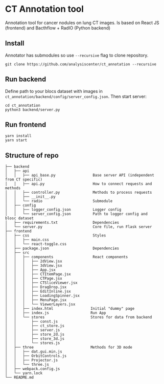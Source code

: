 # CT Annotation tool

Annotation tool for cancer nodules on lung CT images. Is based on React JS (frontend) and Bacthflow + RadIO (Python backend)

## Install

Annotator has submodules so use `--recursive` flag to clone repository.

```
git clone https://github.com/analysiscenter/ct_annotation --recursive
```

## Run backend

Define path to your blocs dataset with images in `ct_annotation/backend/config/server_config.json`. Then start server:
```
cd ct_annotation
python3 backend/server.py
```

## Run frontend

```
yarn install
yarn start
```

## Structure of repo

```
├── backend
│   ├── api                           
│   │   ├── api_base.py                 Base server API (independent from CT specific)
│   │   ├── api.py                      How to connect requests and methods
│   │   ├── controller.py               Methods to process requests
│   │   ├── __init__.py
│   │   └── radio                       Submodule
│   ├── config
│   │   ├── logger_config.json          Logger config
│   │   └── server_config.json          Path to logger config and blosc dataset
│   ├── requirements.txt                Dependencies
│   └── server.py                       Core file, run Flask server
├── frontend
│   ├── css                             Styles
│   │   ├── main.css
│   │   └── react-toggle.css
│   ├── package.json                    Dependencies
│   ├── src
│   │   ├── components                  React components
│   │   │   ├── 2dView.jsx
│   │   │   ├── 3dView.jsx
│   │   │   ├── App.jsx
│   │   │   ├── CTItemPage.jsx
│   │   │   ├── CTPage.jsx
│   │   │   ├── CTSliceViewer.jsx
│   │   │   ├── DragDrop.jsx
│   │   │   ├── EditInline.jsx
│   │   │   ├── LoadingSpinner.jsx
│   │   │   ├── MenuPage.jsx
│   │   │   └── ViewerLayers.jsx
│   │   ├── index.html                 Initial "dummy" page
│   │   ├── index.js                   Run App
│   │   └── stores                     Stores for data from backend
│   │       ├── const.js
│   │       ├── ct_store.js
│   │       ├── server.js
│   │       ├── store_2d.js
│   │       ├── store_3d.js
│   │       └── stores.js
│   ├── three                          Methods for 3D mode
│   │   ├── dat.gui.min.js
│   │   ├── OrbitControls.js
│   │   ├── Projector.js
│   │   └── three.js
│   ├── webpack.config.js
│   └── yarn.lock
└── README.md
```
